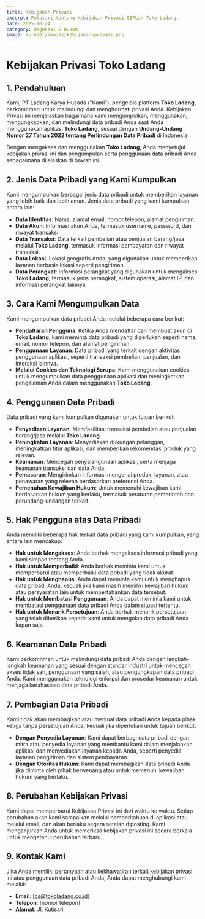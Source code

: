 ```yaml
---
title: Kebijakan Privasi
excerpt: Pelajari tentang Kebijakan Privasi SIPLah Toko Ladang.
date: 2025-10-24
category: Regukasi & Hukum
image: /prezet/images/kebijakan-privasi.png
---
```


# Kebijakan Privasi Toko Ladang

## 1. Pendahuluan

Kami, PT Ladang Karya Husada ("Kami"), pengelola platform **Toko Ladang**, berkomitmen untuk melindungi dan menghormati privasi Anda. Kebijakan Privasi ini menjelaskan bagaimana kami mengumpulkan, menggunakan, mengungkapkan, dan melindungi data pribadi Anda saat Anda menggunakan aplikasi **Toko Ladang**, sesuai dengan **Undang-Undang Nomor 27 Tahun 2022 tentang Perlindungan Data Pribadi** di Indonesia.

Dengan mengakses dan menggunakan **Toko Ladang**, Anda menyetujui kebijakan privasi ini dan pengumpulan serta penggunaan data pribadi Anda sebagaimana dijelaskan di bawah ini.

## 2. Jenis Data Pribadi yang Kami Kumpulkan

Kami mengumpulkan berbagai jenis data pribadi untuk memberikan layanan yang lebih baik dan lebih aman. Jenis data pribadi yang kami kumpulkan antara lain:

- **Data Identitas**: Nama, alamat email, nomor telepon, alamat pengiriman.
- **Data Akun**: Informasi akun Anda, termasuk username, password, dan riwayat transaksi.
- **Data Transaksi**: Data terkait pembelian atau penjualan barang/jasa melalui **Toko Ladang**, termasuk informasi pembayaran dan riwayat transaksi.
- **Data Lokasi**: Lokasi geografis Anda, yang digunakan untuk memberikan layanan berbasis lokasi seperti pengiriman.
- **Data Perangkat**: Informasi perangkat yang digunakan untuk mengakses **Toko Ladang**, termasuk jenis perangkat, sistem operasi, alamat IP, dan informasi perangkat lainnya.

## 3. Cara Kami Mengumpulkan Data

Kami mengumpulkan data pribadi Anda melalui beberapa cara berikut:

- **Pendaftaran Pengguna**: Ketika Anda mendaftar dan membuat akun di **Toko Ladang**, kami meminta data pribadi yang diperlukan seperti nama, email, nomor telepon, dan alamat pengiriman.
- **Penggunaan Layanan**: Data pribadi yang terkait dengan aktivitas penggunaan aplikasi, seperti transaksi pembelian, penjualan, dan interaksi lainnya.
- **Melalui Cookies dan Teknologi Serupa**: Kami menggunakan cookies untuk mengumpulkan data penggunaan aplikasi dan meningkatkan pengalaman Anda dalam menggunakan **Toko Ladang**.

## 4. Penggunaan Data Pribadi

Data pribadi yang kami kumpulkan digunakan untuk tujuan berikut:

- **Penyediaan Layanan**: Memfasilitasi transaksi pembelian atau penjualan barang/jasa melalui **Toko Ladang**.
- **Peningkatan Layanan**: Menyediakan dukungan pelanggan, meningkatkan fitur aplikasi, dan memberikan rekomendasi produk yang relevan.
- **Keamanan**: Mencegah penyalahgunaan aplikasi, serta menjaga keamanan transaksi dan data Anda.
- **Pemasaran**: Mengirimkan informasi mengenai produk, layanan, atau penawaran yang relevan berdasarkan preferensi Anda.
- **Pemenuhan Kewajiban Hukum**: Untuk memenuhi kewajiban kami berdasarkan hukum yang berlaku, termasuk peraturan pemerintah dan perundang-undangan terkait.

## 5. Hak Pengguna atas Data Pribadi

Anda memiliki beberapa hak terkait data pribadi yang kami kumpulkan, yang antara lain mencakup:

- **Hak untuk Mengakses**: Anda berhak mengakses informasi pribadi yang kami simpan tentang Anda.
- **Hak untuk Memperbaiki**: Anda berhak meminta kami untuk memperbarui atau memperbaiki data pribadi yang tidak akurat.
- **Hak untuk Menghapus**: Anda dapat meminta kami untuk menghapus data pribadi Anda, kecuali jika kami masih memiliki kewajiban hukum atau persyaratan lain untuk mempertahankan data tersebut.
- **Hak untuk Membatasi Penggunaan**: Anda dapat meminta kami untuk membatasi penggunaan data pribadi Anda dalam situasi tertentu.
- **Hak untuk Menarik Persetujuan**: Anda berhak menarik persetujuan yang telah diberikan kepada kami untuk mengolah data pribadi Anda kapan saja.

## 6. Keamanan Data Pribadi

Kami berkomitmen untuk melindungi data pribadi Anda dengan langkah-langkah keamanan yang sesuai dengan standar industri untuk mencegah akses tidak sah, penggunaan yang salah, atau pengungkapan data pribadi Anda. Kami menggunakan teknologi enkripsi dan prosedur keamanan untuk menjaga kerahasiaan data pribadi Anda.

## 7. Pembagian Data Pribadi

Kami tidak akan membagikan atau menjual data pribadi Anda kepada pihak ketiga tanpa persetujuan Anda, kecuali jika diperlukan untuk tujuan berikut:

- **Dengan Penyedia Layanan**: Kami dapat berbagi data pribadi dengan mitra atau penyedia layanan yang membantu kami dalam menjalankan aplikasi dan menyediakan layanan kepada Anda, seperti penyedia layanan pengiriman dan sistem pembayaran.
- **Dengan Otoritas Hukum**: Kami dapat membagikan data pribadi Anda jika diminta oleh pihak berwenang atau untuk memenuhi kewajiban hukum yang berlaku.

## 8. Perubahan Kebijakan Privasi

Kami dapat memperbarui Kebijakan Privasi ini dari waktu ke waktu. Setiap perubahan akan kami sampaikan melalui pemberitahuan di aplikasi atau melalui email, dan akan berlaku segera setelah diposting. Kami menganjurkan Anda untuk memeriksa kebijakan privasi ini secara berkala untuk mengetahui perubahan terbaru.

## 9. Kontak Kami

Jika Anda memiliki pertanyaan atau kekhawatiran terkait kebijakan privasi ini atau penggunaan data pribadi Anda, Anda dapat menghubungi kami melalui:

- **Email**: [cs@tokoladang.co.id]
- **Telepon**: [nomor telepon]
- **Alamat**: Jl, Kutisari
